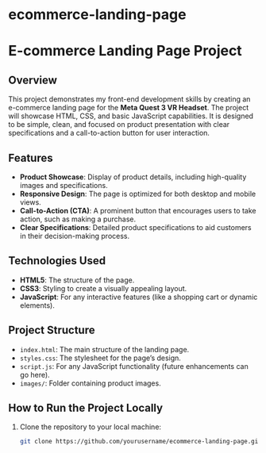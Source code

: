 # ecommerce-landing-page
# E-commerce Landing Page Project

## Overview
This project demonstrates my front-end development skills by creating an e-commerce landing page for the **Meta Quest 3 VR Headset**. The project will showcase HTML, CSS, and basic JavaScript capabilities. It is designed to be simple, clean, and focused on product presentation with clear specifications and a call-to-action button for user interaction.

## Features
- **Product Showcase**: Display of product details, including high-quality images and specifications.
- **Responsive Design**: The page is optimized for both desktop and mobile views.
- **Call-to-Action (CTA)**: A prominent button that encourages users to take action, such as making a purchase.
- **Clear Specifications**: Detailed product specifications to aid customers in their decision-making process.
  
## Technologies Used
- **HTML5**: The structure of the page.
- **CSS3**: Styling to create a visually appealing layout.
- **JavaScript**: For any interactive features (like a shopping cart or dynamic elements).

## Project Structure
- `index.html`: The main structure of the landing page.
- `styles.css`: The stylesheet for the page’s design.
- `script.js`: For any JavaScript functionality (future enhancements can go here).
- `images/`: Folder containing product images.

## How to Run the Project Locally
1. Clone the repository to your local machine:
   ```bash
   git clone https://github.com/yourusername/ecommerce-landing-page.git
